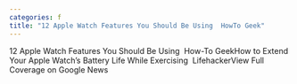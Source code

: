 ```yaml
---
categories: f
title: "12 Apple Watch Features You Should Be Using  HowTo Geek"
---
```

12 Apple Watch Features You Should Be Using&nbsp;&nbsp;How-To GeekHow to Extend Your Apple Watch’s Battery Life While Exercising&nbsp;&nbsp;LifehackerView Full Coverage on Google News